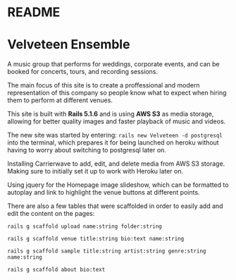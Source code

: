 # README

# Velveteen Ensemble
A music group that performs for weddings, corporate events, and can be booked for concerts, tours, and recording sessions. 

The main focus of this site is to create a proffessional and modern representation of this company so people know what to expect when hiring them to perform at different venues.



This site is built with **Rails 5.1.6** and is using **AWS S3** as media storage, allowing for better quality images and faster playback of music and videos.

The new site was started by entering:
    ```
    rails new Velveteen -d postgresql
    ```
into the terminal, which prepares it for being launched on heroku without having to worry about switching to postgresql later on.

Installing Carrierwave to add, edit, and delete media from AWS S3 storage. Making sure to initially set it up to work with Heroku later on.

Using jquery for the Homepage image slideshow, which can be formatted to autoplay and link to highlight the venue buttons at different points.

There are also a few tables that were scaffolded in order to easily add and edit the content on the pages:

``rails g scaffold upload name:string folder:string``

``rails g scaffold venue title:string bio:text name:string``

``rails g scaffold sample title:string artist:string genre:string name:string``

``rails g scaffold about bio:text``
